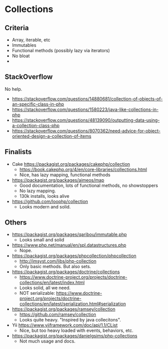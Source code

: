 # Collections
## Criteria
- Array, iterable, etc
- Immutables
- Functional methods (possibly lazy via iterators)
- No bloat
- 
## StackOverflow
No help.
- https://stackoverflow.com/questions/14880681/collection-of-objects-of-an-specific-class-in-php
- https://stackoverflow.com/questions/1580223/java-like-collections-in-php
- https://stackoverflow.com/questions/48139090/outputting-data-using-a-collection-class-php
- https://stackoverflow.com/questions/8070362/need-advice-for-object-oriented-design-a-collection-of-items

## Finalists
- Cake https://packagist.org/packages/cakephp/collection
  - https://book.cakephp.org/4/en/core-libraries/collections.html 
  - Nice, has lazy mapping, functional methods
- https://packagist.org/packages/aimeos/map
  - Good documentation, lots of functional methods, no showstoppers
  - No lazy mapping.
  - 130k installs, looks alive
- https://github.com/loophp/collection
  - Looks modern and solid.

## Others
- https://packagist.org/packages/qaribou/immutable.php
  - Looks small and solid
- https://www.php.net/manual/en/spl.datastructures.php
  - Nope.
- https://packagist.org/packages/phpcollection/phpcollection
  - http://jmsyst.com/libs/php-collection
  - Only basic methods. But also sets.
- https://packagist.org/packages/doctrine/collections
  - https://www.doctrine-project.org/projects/doctrine-collections/en/latest/index.html
  - Looks solid, all we need.
  - NOT serializable: https://www.doctrine-project.org/projects/doctrine-collections/en/latest/serialization.html#serialization
- https://packagist.org/packages/ramsey/collection
  - https://github.com/ramsey/collection
  - Looks quite heavy. "Inspired by java collecitons".
- Yii https://www.yiiframework.com/doc/api/1.1/CList
    - Nice, but too heavy loaded with events, behaviors, etc.
- https://packagist.org/packages/danielgsims/php-collections
    - Not much usage and docs.
